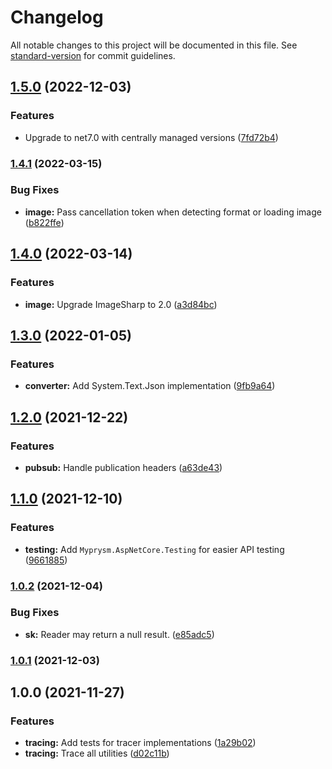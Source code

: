 # Changelog

All notable changes to this project will be documented in this file. See [standard-version](https://github.com/conventional-changelog/standard-version) for commit guidelines.

## [1.5.0](https://github.com/myprysm/myprysm-dotnet-commons/compare/v1.4.1...v1.5.0) (2022-12-03)


### Features

* Upgrade to net7.0 with centrally managed versions ([7fd72b4](https://github.com/myprysm/myprysm-dotnet-commons/commit/7fd72b417832d992995643b3428789c1e7d2ccca))

### [1.4.1](https://github.com/myprysm/myprysm-dotnet-commons/compare/v1.4.0...v1.4.1) (2022-03-15)


### Bug Fixes

* **image:** Pass cancellation token when detecting format or loading image ([b822ffe](https://github.com/myprysm/myprysm-dotnet-commons/commit/b822ffe7c5a5baaf995c67f6259e19afdcfbb30c))

## [1.4.0](https://github.com/myprysm/myprysm-dotnet-commons/compare/v1.3.0...v1.4.0) (2022-03-14)


### Features

* **image:** Upgrade ImageSharp to 2.0 ([a3d84bc](https://github.com/myprysm/myprysm-dotnet-commons/commit/a3d84bcffc1823746f09af8f6bb7a1df7c7d8725))

## [1.3.0](https://github.com/myprysm/myprysm-dotnet-commons/compare/v1.2.0...v1.3.0) (2022-01-05)


### Features

* **converter:** Add System.Text.Json implementation ([9fb9a64](https://github.com/myprysm/myprysm-dotnet-commons/commit/9fb9a64eb3de45e7adeebf03fe8647f5b783a822))

## [1.2.0](https://github.com/myprysm/myprysm-dotnet-commons/compare/v1.1.0...v1.2.0) (2021-12-22)


### Features

* **pubsub:** Handle publication headers ([a63de43](https://github.com/myprysm/myprysm-dotnet-commons/commit/a63de439f7b9417506d4d45fbeaba29d27b9c717))

## [1.1.0](https://github.com/myprysm/myprysm-dotnet-commons/compare/v1.0.2...v1.1.0) (2021-12-10)


### Features

* **testing:** Add `Myprysm.AspNetCore.Testing` for easier API testing ([9661885](https://github.com/myprysm/myprysm-dotnet-commons/commit/9661885f32cd428b29adf3ebe8de69b606215ed1))

### [1.0.2](https://github.com/myprysm/myprysm-dotnet-commons/compare/v1.0.1...v1.0.2) (2021-12-04)


### Bug Fixes

* **sk:** Reader may return a null result. ([e85adc5](https://github.com/myprysm/myprysm-dotnet-commons/commit/e85adc5f757f6e87c52b3247ead395eb90dbba9f))

### [1.0.1](https://github.com/myprysm/myprysm-dotnet-commons/compare/v1.0.0...v1.0.1) (2021-12-03)

## 1.0.0 (2021-11-27)


### Features

* **tracing:** Add tests for tracer implementations ([1a29b02](https://github.com/myprysm/myprysm-dotnet-commons/commit/1a29b0259783c8fc0e16cf9fac9113c5d5112be6))
* **tracing:** Trace all utilities ([d02c11b](https://github.com/myprysm/myprysm-dotnet-commons/commit/d02c11b89a5df7d12cc53473c9e421625966e25c))
